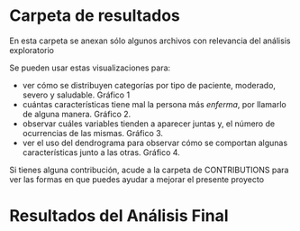 
# Carpeta de resultados 

En esta carpeta se anexan sólo algunos archivos con relevancia del análisis exploratorio

Se pueden usar estas visualizaciones para: 

- ver cómo se distribuyen categorías por tipo de paciente, moderado, severo y saludable. Gráfico 1
- cuántas características tiene mal la persona más *enferma*, por llamarlo de alguna manera. Gráfico 2.
- observar cuáles variables tienden a aparecer juntas y, el número de ocurrencias de las mismas. Gráfico 3.
- ver el uso del dendrograma para observar cómo se comportan algunas características junto a las otras. Gráfico 4.

Si tienes alguna contribución, acude a la carpeta de CONTRIBUTIONS para ver las formas en que puedes ayudar a mejorar el presente proyecto

# Resultados del Análisis Final





